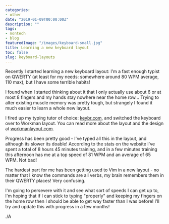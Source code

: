 ```yaml
---
categories:
- other
date: "2019-01-09T00:00:00Z"
description: ""
tags:
- nontech
- blog
featuredImage: "/images/keyboard-small.jpg"
title: Learning a new keyboard layout
toc: false
slug: keyboard-layouts
---
```

Recently I started learning a new keyboard layout: I'm a fast enough typist on QWERTY (at least for my needs: somewhere around 80 WPM average, 110 max), but I have some terrible habits!
<!--more-->
I found when I started thinking about it that I only actually use about 6 or at most 8 fingers and my hands stay nowhere near the home row... Trying to alter existing muscle memory was pretty tough, but strangely I found it much easier to learn a whole new layout.

I fired up my typing tutor of choice: [keybr.com](http://www.keybr.com), and switched the keyboard over to Workman layout. You can read more about the layout and the design at [workmanlayout.com](https://workmanlayout.org/).

Progress has been pretty good - I've typed all this in the layout, and although its slower its doable! According to the stats on the website I've spent a total of 8 hours 45 minutes training, and in a few minutes training this afternoon has me at a top speed of 81 WPM and an average of 65 WPM. Not bad!

The hardest part for me has been getting used to Vim in a new layout - no matter that I know the commands are all verbs, my brain remembers them in their QWERTY places! Very confusing.

I'm going to persevere with it and see what sort of speeds I can get up to, I'm hoping that if I can stick to typing "properly" and keeping my fingers on the home row then I should be able to get way faster than I was before! I'll try and update this with progress in a few months!

./A
